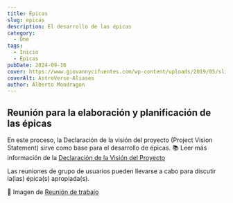 ```yaml
---
title: Épicas
slug: epicas
description: El desarrollo de las épicas
category:
  - One
tags:
  - Inicio
  - Epicas
pubDate: 2024-09-16
cover: https://www.giovannycifuentes.com/wp-content/uploads/2019/05/slicing_historias_de_usuario.png
coverAlt: AstroVerse-Aliases
author: Alberto Mondragon
---
```


## Reunión para la elaboración y planificación de las épicas
En este proceso, la Declaración de la visión del proyecto (Project Vision Statement) sirve  como base para el desarrollo de épicas. 
📚 Leer más información de la [Declaración de la Visión del Proyecto](https://drive.google.com/file/d/15KNadJ54EG1EIMHjFxcIphKOJemWNUdY/view?usp=sharing)

Las reuniones de grupo de usuarios pueden llevarse a cabo para discutir la(las) épica(s) apropiada(s).

📸 Imagen de [Reunión de trabajo](https://drive.google.com/file/d/16V_JGMJH_wc2NFuqfNiRTBxXfEAzbal6/view?usp=sharing)



